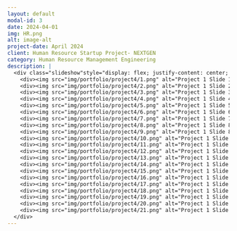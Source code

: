 ```yaml
---
layout: default
modal-id: 3
date: 2024-04-01
img: HR.png
alt: image-alt
project-date: April 2024
client: Human Resource Startup Project- NEXTGEN
category: Human Resource Management Engineering
description: |
  <div class="slideshow"style="display: flex; justify-content: center; align-items: center; flex-direction: column;">
    <div><img src="img/portfolio/project4/1.png" alt="Project 1 Slide 1"></div>
    <div><img src="img/portfolio/project4/2.png" alt="Project 1 Slide 2"></div>
    <div><img src="img/portfolio/project4/3.png" alt="Project 1 Slide 3"></div>
    <div><img src="img/portfolio/project4/4.png" alt="Project 1 Slide 4"></div>
    <div><img src="img/portfolio/project4/5.png" alt="Project 1 Slide 5"></div>
    <div><img src="img/portfolio/project4/6.png" alt="Project 1 Slide 6"></div>
    <div><img src="img/portfolio/project4/7.png" alt="Project 1 Slide 7"></div>
    <div><img src="img/portfolio/project4/8.png" alt="Project 1 Slide 8"></div>
    <div><img src="img/portfolio/project4/9.png" alt="Project 1 Slide 8"></div>
    <div><img src="img/portfolio/project4/10.png" alt="Project 1 Slide 8"></div>
    <div><img src="img/portfolio/project4/11.png" alt="Project 1 Slide 8"></div>
    <div><img src="img/portfolio/project4/12.png" alt="Project 1 Slide 8"></div>
    <div><img src="img/portfolio/project4/13.png" alt="Project 1 Slide 8"></div>
    <div><img src="img/portfolio/project4/14.png" alt="Project 1 Slide 8"></div>
    <div><img src="img/portfolio/project4/15.png" alt="Project 1 Slide 8"></div>
    <div><img src="img/portfolio/project4/16.png" alt="Project 1 Slide 8"></div>
    <div><img src="img/portfolio/project4/17.png" alt="Project 1 Slide 8"></div>
    <div><img src="img/portfolio/project4/18.png" alt="Project 1 Slide 8"></div>
    <div><img src="img/portfolio/project4/19.png" alt="Project 1 Slide 8"></div>
    <div><img src="img/portfolio/project4/20.png" alt="Project 1 Slide 8"></div>
    <div><img src="img/portfolio/project4/21.png" alt="Project 1 Slide 8"></div>
  </div>
---
```

